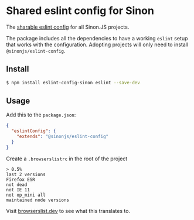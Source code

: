 # Shared eslint config for Sinon

The [sharable eslint config][docs] for all Sinon.JS projects.

The package includes all the dependencies to have a working `eslint`
setup that works with the configuration. Adopting projects will only
need to install `@sinonjs/eslint-config`.

## Install

```bash
$ npm install eslint-config-sinon eslint --save-dev
```

## Usage

Add this to the `package.json`:

```json
{
  "eslintConfig": {
    "extends": "@sinonjs/eslint-config"
  }
}
```

Create a `.browserslistrc` in the root of the project

```
> 0.5%
last 2 versions
Firefox ESR
not dead
not IE 11
not op_mini all
maintained node versions
```

Visit [browserslist.dev](https://browserslist.dev/?q=PiAwLjUlLCBsYXN0IDIgdmVyc2lvbnMsIEZpcmVmb3ggRVNSLCBub3QgZGVhZCwgbm90IElFIDExLCBub3Qgb3BfbWluaSBhbGw%3D) to see what this translates to.

[docs]: http://eslint.org/docs/developer-guide/shareable-configs
